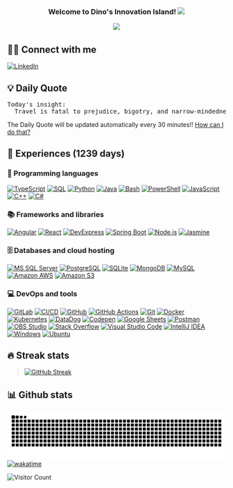 <h3 align="center">
  Welcome to Dino's Innovation Island!
  <img src="https://media.giphy.com/media/hvRJCLFzcasrR4ia7z/giphy.gif" width="28">
</h3>

<p align="center">
  <a href="https://github.com/dinosore0"><img src="https://readme-typing-svg.herokuapp.com/?lines=Full-stack+developer;DevOps+Engineer;Experienced+in+diverse+technologies&center=true&width=450&height=45"></a>
</p>

## 🙋‍♂️ Connect with me

<p align="left">
  <a href="http://linkedin.com/in/dino-truong-356547322/"><img alt="LinkedIn" title="LinkedIn " src="https://img.shields.io/badge/LinkedIn-0077b5.svg?&style=for-the-badge&logo=0077b5&logoColor=white"></a> 
</p>

## 💡 Daily Quote
<pre>
Today's insight:  
  Travel is fatal to prejudice, bigotry, and narrow-mindedness. 
</pre>
The Daily Quote will be updated automatically every 30 minutes!! [How can I do that?](https://github.com/dinosore0/dinosore0)
## 🌟 Experiences (1239 days)

### 🧮 Programming languages

<p>
    <a href="https://github.com/search?q=user%3Adinosore0+is%3Arepo+language%3ATypeScript+&type=repositories"><img alt="TypeScript" src="https://img.shields.io/badge/TypeScript%20-%23007ACC.svg?logo=typescript&logoColor=white"></a>
    <a href="https://github.com/search?q=user%3Adinosore0+is%3Arepo+language%3ASQL+&type=repositories"><img alt="SQL" src="https://img.shields.io/badge/SQL%20-%230085A1.svg?logo=amazon-dynamodb&logoColor=white"></a>
    <a href="https://github.com/search?q=user%3Adinosore0+is%3Arepo+language%3APython+&type=repositories"><img alt="Python" src="https://img.shields.io/badge/Python%20-%23306998.svg?logo=python&logoColor=white"></a>
    <a href="https://github.com/search?q=user%3Adinosore0+is%3Arepo+language%3AJava+&type=repositories"><img alt="Java" src="https://img.shields.io/badge/Java%20-%23E94C2F.svg?logo=java&logoColor=white"></a>
    <a href="https://github.com/search?q=user%3Adinosore0+is%3Arepo+language%3ABash+&type=repositories"><img alt="Bash" src="https://img.shields.io/badge/Bash%20-%234E5B5E.svg?logo=gnu-bash&logoColor=white"></a>
    <a href="https://github.com/search?q=user%3Adinosore0+is%3Arepo+language%3APowerShell+&type=repositories"><img alt="PowerShell" src="https://img.shields.io/badge/PowerShell%20-%230096D6.svg?logo=powershell&logoColor=white"></a>
    <a href="https://github.com/search?q=user%3Adinosore0+is%3Arepo+language%3AJavaScript+&type=repositories"><img alt="JavaScript" src="https://img.shields.io/badge/JavaScript%20-%23F7DF1E.svg?logo=javascript&logoColor=black"></a>
    <a href="https://github.com/search?q=user%3Adinosore0+is%3Arepo+language%3AC%2B%2B++++&type=repositories"><img alt="C++" src="https://img.shields.io/badge/C++%20-%230056A0.svg?logo=c%2B%2B&logoColor=white"></a>
    <a href="https://github.com/search?q=user%3Adinosore0+is%3Arepo+language%3AC%23+&type=repositories"><img alt="C#" src="https://img.shields.io/badge/C%23%20-%236A1B9A.svg?logo=c-sharp&logoColor=white"></a>
</p>


### 📚 Frameworks and libraries

<p>
  <a href="#"><img alt="Angular" src="https://img.shields.io/badge/Angular%20-%23DD0031.svg?logo=angular&logoColor=white"></a>
  <a href="#"><img alt="React" src="https://img.shields.io/badge/React%20-%2300D8FF.svg?logo=react&logoColor=%2361DAFB"></a>
  <a href="#"><img alt="DevExpress" src="https://img.shields.io/badge/DevExpress%20-%23004172.svg?logo=devexpress&logoColor=white"></a>
  <a href="#"><img alt="Spring Boot" src="https://img.shields.io/badge/Spring Boot%20-%236DB33F.svg?logo=spring&logoColor=white"></a>
  <a href="#"><img alt="Node.js" src="https://img.shields.io/badge/Node.js%20-%2343853D.svg?logo=node.js&logoColor=white"></a>
  <a href="#"><img alt="Jasmine" src="https://img.shields.io/badge/Jasmine%20-%23D67D5B.svg?logo=jasmine&logoColor=white"></a>
</p>

### 🗄️ Databases and cloud hosting

<p>
    <a href="#"><img alt="MS SQL Server" src="https://img.shields.io/badge/Microsoft%20SQL%20Server-%23CC2927.svg?logo=microsoft%20sql%20server&logoColor=white"></a>
    <a href="#"><img alt="PostgreSQL" src ="https://img.shields.io/badge/PostgreSQL-%23336791.svg?logo=postgresql&logoColor=white"></a>
    <a href="#"><img alt="SQLite" src ="https://img.shields.io/badge/SQLite-%2307405e.svg?logo=sqlite&logoColor=white"></a>
    <a href="#"><img alt="MongoDB" src ="https://img.shields.io/badge/MongoDB-%234ea94b.svg?logo=mongodb&logoColor=white"></a>
    <a href="#"><img alt="MySQL" src="https://img.shields.io/badge/MySQL-%2300f.svg?logo=mysql&logoColor=white"></a>
    <a href="#"><img alt="Amazon AWS" src="https://img.shields.io/badge/Amazon%20AWS-%23232F3E.svg?logo=amazon%20aws&logoColor=white"></a>
    <a href="#"><img alt="Amazon S3" src="https://img.shields.io/badge/Amazon%20S3-%23569A31.svg?logo=amazon%20s3&logoColor=white"></a>
</p>

### 💻 DevOps and tools

<p>
    <a href="#"><img alt="GitLab" src="https://img.shields.io/badge/GitLab-%23FC6D26.svg?logo=gitlab&logoColor=white"></a>
    <a href="#"><img alt="CI/CD" src="https://img.shields.io/badge/CI%2FCD-%23007EC6.svg?logo=continuous-integration&logoColor=white"></a>
    <a href="#"><img alt="GitHub" src="https://img.shields.io/badge/GitHub-%23121011.svg?logo=github&logoColor=white"></a>
    <a href="#"><img alt="GitHub Actions" src="https://img.shields.io/badge/GitHub%20Actions-%232671E5.svg?logo=github-actions&logoColor=white"></a>
    <a href="#"><img alt="Git" src="https://img.shields.io/badge/Git%20-%23F05033.svg?logo=git&logoColor=white"></a>
    <a href="#"><img alt="Docker" src="https://img.shields.io/badge/Docker%20-%232496ED.svg?logo=docker&logoColor=white"></a>
    <a href="#"><img alt="Kubernetes" src="https://img.shields.io/badge/Kubernetes%20-%23326CE5.svg?logo=kubernetes&logoColor=white"></a>
    <a href="#"><img alt="DataDog" src="https://img.shields.io/badge/DataDog-%235B2A6F.svg?logo=datadog&logoColor=white"></a>
    <a href="#"><img alt="Codepen" src="https://img.shields.io/badge/Codepen-000000.svg?logo=codepen&logoColor=white"></a>
    <a href="#"><img alt="Google Sheets" src="https://img.shields.io/badge/Google%20Sheets%20-%2334A853.svg?logo=google%20sheets&logoColor=white"></a>
    <a href="#"><img alt="Postman" src="https://img.shields.io/badge/Postman-FF6C37?logo=postman&logoColor=white"></a>
    <a href="#"><img alt="OBS Studio" src="https://img.shields.io/badge/-OBS%20Studio-302E31?logo=obs-studio&logoColor=white"></a>
    <a href="#"><img alt="Stack Overflow" src="https://img.shields.io/badge/-Stack%20Overflow-FE7A16?logo=stack-overflow&logoColor=white"></a>
    <a href="#"><img alt="Visual Studio Code" src="https://img.shields.io/badge/Visual%20Studio%20Code-0078d7.svg?logo=visual-studio-code&logoColor=white"></a>
    <a href="#"><img alt="IntelliJ IDEA" src="https://img.shields.io/badge/IntelliJ%20IDEA-%23000000.svg?logo=intellij-idea&logoColor=white"></a>
    <a href="#"><img alt="Windows" src="https://img.shields.io/badge/Windows-%231572B6.svg?logo=windows&logoColor=white"></a>
    <a href="#"><img alt="Ubuntu" src="https://img.shields.io/badge/Ubuntu-%230E6F00.svg?logo=ubuntu&logoColor=white"></a>

</p>


## 🔥 Streak stats

> [![GitHub Streak](https://github-readme-streak-stats.herokuapp.com?user=dinosore0&theme=radical&hide_border=true)](https://github.com/dinosore0)


## 📊 Github stats
<!--   green snake -->
![Dino's github activity graph](https://raw.githubusercontent.com/dinosore0/dinosore0/output/github-snake.svg)  
[![wakatime](https://wakatime.com/badge/user/73fbb789-32b7-490f-aaa7-b8b31a96c603.svg)](https://wakatime.com/@73fbb789-32b7-490f-aaa7-b8b31a96c603)  

<!--   <details>
  <summary>💻 GitHub Profile Stats</summary>
  <br/>
  <a href="https://github.com/dinosore0"><img alt="Dino's Github Stats" src="https://denvercoder1-github-readme-stats.vercel.app/api?username=dinosore0&show_icons=true&count_private=true&theme=react&hide_border=true&bg_color=1F222E&title_color=F85D7F&icon_color=F8D866" /></a>
</details> -->
![Visitor Count](https://visitor-badge.laobi.icu/badge?page_id=dinosore0.dinosore0)
